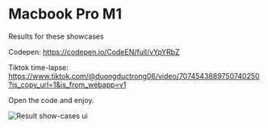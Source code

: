 # Macbook Pro M1

Results for these showcases

Codepen: https://codepen.io/CodeEN/full/vYpYRbZ

Tiktok time-lapse: https://www.tiktok.com/@duongductrong06/video/7074543889750740250?is_copy_url=1&is_from_webapp=v1

Open the code and enjoy.

![Result show-cases ui](../../public/assets/Screen%20Recording%202022-03-13%20at%2022.11.08.gif)